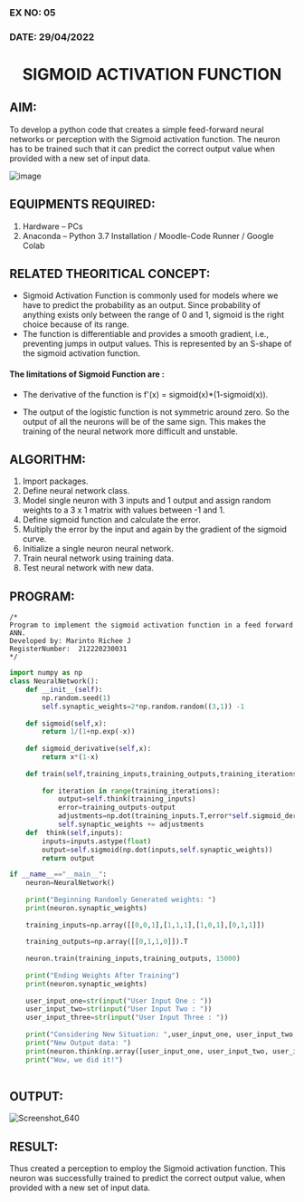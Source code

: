 ### EX NO: 05
### DATE: 29/04/2022
# <p align="center">SIGMOID ACTIVATION FUNCTION</P>
  
## AIM:
To develop a python code that creates a simple feed-forward neural networks or perception with the Sigmoid activation function. The neuron has to be trained such that it can predict the correct output value when provided with a new set of input data.
  
![image](https://user-images.githubusercontent.com/93023609/162692440-f59e7ad2-0414-4ddb-8640-fede7a0655f2.png)

## EQUIPMENTS REQUIRED:
1. Hardware – PCs
2. Anaconda – Python 3.7 Installation / Moodle-Code Runner / Google Colab

## RELATED THEORITICAL CONCEPT:

* Sigmoid Activation Function is commonly used for models where we have to predict the probability as an output. Since probability of anything exists only between the range of 0 and 1, sigmoid is the right choice because of its range.
* The function is differentiable and provides a smooth gradient, i.e., preventing jumps in output values. This is represented by an S-shape of the sigmoid activation function. 

#### The limitations of Sigmoid Function are :

* The derivative of the function is f'(x) = sigmoid(x)*(1-sigmoid(x)).

* The output of the logistic function is not symmetric around zero. So the output of all the neurons will be of the same sign. This makes the training of the neural network more difficult and unstable.

## ALGORITHM:
1. Import packages.
2. Define neural network class.
3. Model single neuron with 3 inputs and 1 output and assign random weights to a 3 x 1 matrix with values between -1 and 1.
4. Define sigmoid function and calculate the error.
5. Multiply the error by the input and again by the gradient of the sigmoid curve.
6. Initialize a single neuron neural network.
7. Train neural network using training data.
8. Test neural network with new data.

## PROGRAM:
```
/*
Program to implement the sigmoid activation function in a feed forward ANN.
Developed by: Marinto Richee J
RegisterNumber:  212220230031
*/
```
```python
import numpy as np
class NeuralNetwork():
    def __init__(self):
        np.random.seed(1)
        self.synaptic_weights=2*np.random.random((3,1)) -1
        
    def sigmoid(self,x):
        return 1/(1+np.exp(-x))
    
    def sigmoid_derivative(self,x):
        return x*(1-x)
    
    def train(self,training_inputs,training_outputs,training_iterations):
        
        for iteration in range(training_iterations):
            output=self.think(training_inputs)
            error=training_outputs-output
            adjustments=np.dot(training_inputs.T,error*self.sigmoid_derivative(output))
            self.synaptic_weights += adjustments
    def  think(self,inputs):
        inputs=inputs.astype(float)
        output=self.sigmoid(np.dot(inputs,self.synaptic_weights))
        return output

if __name__=="__main__":
    neuron=NeuralNetwork()
    
    print("Beginning Randomly Generated weights: ")
    print(neuron.synaptic_weights)
    
    training_inputs=np.array([[0,0,1],[1,1,1],[1,0,1],[0,1,1]])
    
    training_outputs=np.array([[0,1,1,0]]).T
    
    neuron.train(training_inputs,training_outputs, 15000)
    
    print("Ending Weights After Training")
    print(neuron.synaptic_weights)
    
    user_input_one=str(input("User Input One : "))
    user_input_two=str(input("User Input Two : "))
    user_input_three=str(input("User Input Three : "))
    
    print("Considering New Situation: ",user_input_one, user_input_two, user_input_three)
    print("New Output data: ")
    print(neuron.think(np.array([user_input_one, user_input_two, user_input_three])))
    print("Wow, we did it!")
           
```

## OUTPUT:
![Screenshot_640](https://user-images.githubusercontent.com/75235455/168613096-c802bca1-1f74-43be-82db-0ccc055239b0.png)

## RESULT:
Thus created a perception to employ the Sigmoid activation function. This neuron was successfully trained to predict the correct output value, when provided with a new set of input data.
